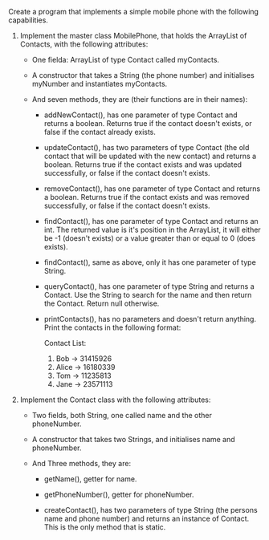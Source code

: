 Create a program that implements a simple mobile phone with the following capabilities.

1.  Implement the master class MobilePhone, that holds the ArrayList of Contacts, with the following attributes:

    -  One fielda:  ArrayList of type Contact called myContacts.

    -  A constructor that takes a String (the phone number) and initialises myNumber and instantiates myContacts.

      -  And seven methods, they are (their functions are in their names):

          -  addNewContact(), has one parameter of type Contact and returns a boolean. Returns true if the contact doesn't exists, or false if the contact already exists.

          -  updateContact(), has two parameters of type Contact (the old contact that will be updated with the new contact) and returns a boolean. Returns true if the contact exists and was updated successfully, or false if the contact doesn't exists.

          -  removeContact(), has one parameter of type Contact and returns a boolean. Returns true if the contact exists and was removed successfully, or false if the contact doesn't exists.

          -  findContact(), has one parameter of type Contact and returns an int. The returned value is it's position in the ArrayList, it will either be -1 (doesn't exists) or a value greater than or equal to 0 (does exists).

          -  findContact(), same as above, only it has one parameter of type String.

          -  queryContact(), has one parameter of type String and returns a Contact. Use the String to search for the name and then return the Contact. Return null otherwise.

          -  printContacts(), has no parameters and doesn't return anything. Print the contacts in the following format:

             Contact List:
               1. Bob -> 31415926
               2. Alice -> 16180339
               3. Tom -> 11235813
               4. Jane -> 23571113


2. Implement the Contact class with the following attributes:

    -  Two fields, both String, one called name and the other phoneNumber.

    -  A constructor that takes two Strings, and initialises name and phoneNumber.

    -  And Three methods, they are:

        -  getName(), getter for name.

        -  getPhoneNumber(), getter for phoneNumber.

        -  createContact(), has two parameters of type String (the persons name and phone number) and returns an instance of Contact. This is the only method that is static.

